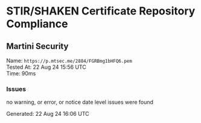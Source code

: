 # STIR/SHAKEN Certificate Repository Compliance

## Martini Security

Name: `https://p.mtsec.me/2884/FGRBmg1bHFQ6.pem`\
Tested At: 22 Aug 24 15:56 UTC\
Time: 90ms

### Issues

no warning, or error, or notice date level issues were found

Generated: 22 Aug 24 16:06 UTC
